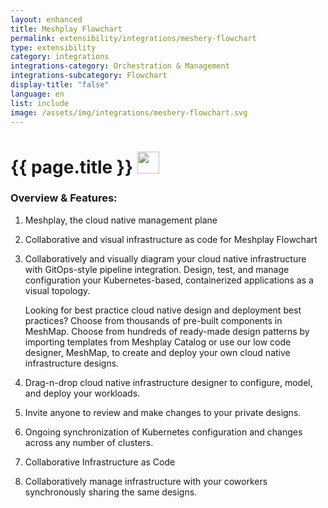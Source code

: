 ```yaml
---
layout: enhanced
title: Meshplay Flowchart
permalink: extensibility/integrations/meshery-flowchart
type: extensibility
category: integrations
integrations-category: Orchestration & Management
integrations-subcategory: Flowchart
display-title: "false"
language: en
list: include
image: /assets/img/integrations/meshery-flowchart.svg
---
```


<h1>{{ page.title }} <img src="{{ page.image }}" style="width: 35px; height: 35px;" /></h1>


<!-- This needs replaced with the Category property, not the sub-category.
 #### About: Meshplay, the cloud native management plane -->

### Overview & Features:

1. Meshplay, the cloud native management plane

2. Collaborative and visual infrastructure as code for Meshplay Flowchart

4. 
    Collaboratively and visually diagram your cloud native infrastructure with GitOps-style pipeline integration. Design, test, and manage configuration your Kubernetes-based, containerized applications as a visual topology.



    Looking for best practice cloud native design and deployment best practices? Choose from thousands of pre-built components in MeshMap. Choose from hundreds of ready-made design patterns by importing templates from Meshplay Catalog or use our low code designer, MeshMap, to create and deploy your own cloud native infrastructure designs.



5. Drag-n-drop cloud native infrastructure designer to configure, model, and deploy your workloads.

6. Invite anyone to review and make changes to your private designs.

7. Ongoing synchronization of Kubernetes configuration and changes across any number of clusters.

8. Collaborative Infrastructure as Code

9. Collaboratively manage infrastructure with your coworkers synchronously sharing the same designs.

